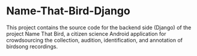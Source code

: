 Name-That-Bird-Django
=====================

This project contains the source code for the backend side (Django) of the project Name That Bird, a citizen science Android application for crowdsourcing the collection, audition, identification, and annotation of birdsong recordings.
